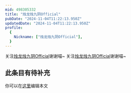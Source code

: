 ```yaml
---
mid: 498305332
title: "烛龙烛九阴Official"
pubDate: "2024-11-04T11:22:13.950Z"
updatedDate: "2024-11-04T11:22:13.950Z"
profile:
  {
    Nickname: ["烛龙烛九阴Official"],
  }
---
```


关注[烛龙烛九阴Official](https://space.bilibili.com/498305332)谢谢喵~ 关注[烛龙烛九阴Official](https://space.bilibili.com/498305332)谢谢喵~

## 此条目有待补充
你可以在[这里](https://github.com/Yuhanawa/VTuber.ICU-Content/edit/master/v/烛龙烛九阴Official/index.md)编辑本文
